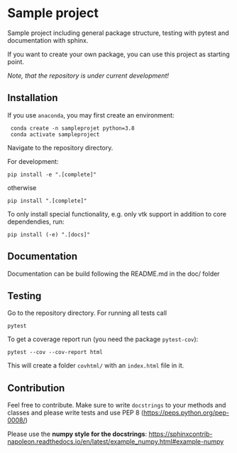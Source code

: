 # Sample project

Sample project including general package structure, testing with pytest and documentation with sphinx.

If you want to create your own package, you can use this project as starting point.

*Note, that the repository is under current development!*

## Installation
If you use `anaconda`, you may first create an environment:

     conda create -n sampleprojet python=3.8
     conda activate sampleproject

Navigate to the repository directory.

For development:

    pip install -e ".[complete]"
otherwise

    pip install ".[complete]"

To only install special functionality, e.g. only vtk support in addition to core dependendies, run:

    pip install (-e) ".[docs]"


## Documentation
Documentation can be build following the README.md in the doc/ folder

## Testing
Go to the repository directory. For running all tests call
```
pytest
```
To get a coverage report run (you need the package `pytest-cov`):
```
pytest --cov --cov-report html
```
This will create a folder `covhtml/` with an `index.html` file in it.


## Contribution
Feel free to contribute. Make sure to write `docstrings` to your methods and classes and please write 
tests and use PEP 8 (https://peps.python.org/pep-0008/)

Please use the **numpy style for the docstrings**: https://sphinxcontrib-napoleon.readthedocs.io/en/latest/example_numpy.html#example-numpy


